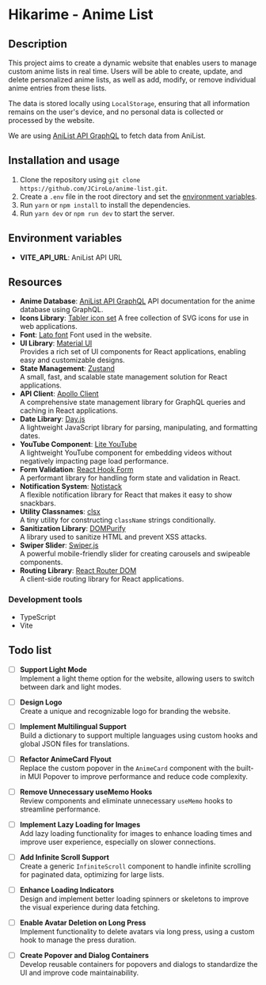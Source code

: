 # Hikarime - Anime List

## Description

This project aims to create a dynamic website that enables users to manage custom anime lists in real time. Users will be able to create, update, and delete personalized anime lists, as well as add, modify, or remove individual anime entries from these lists.

The data is stored locally using `LocalStorage`, ensuring that all information remains on the user's device, and no personal data is collected or processed by the website.

We are using [AniList API GraphQL](https://anilist.gitbook.io/anilist-apiv2-docs) to fetch data from AniList.

## Installation and usage

1. Clone the repository using `git clone https://github.com/JCiroLo/anime-list.git`.
2. Create a `.env` file in the root directory and set the [environment variables](#environment-variables).
3. Run `yarn` or `npm install` to install the dependencies.
4. Run `yarn dev` or `npm run dev` to start the server.

## Environment variables

- **VITE_API_URL**: AniList API URL

## Resources

- **Anime Database**: [AniList API GraphQL](https://anilist.gitbook.io/anilist-apiv2-docs)
  API documentation for the anime database using GraphQL.
- **Icons Library**: [Tabler icon set](https://tabler.io/icons)
  A free collection of SVG icons for use in web applications.
- **Font**: [Lato font](https://fonts.google.com/specimen/Lato)
  Font used in the website.
- **UI Library**: [Material UI](https://mui.com/material-ui/getting-started)  
  Provides a rich set of UI components for React applications, enabling easy and customizable designs.
- **State Management**: [Zustand](https://github.com/pmndrs/zustand)  
  A small, fast, and scalable state management solution for React applications.
- **API Client**: [Apollo Client](https://www.apollographql.com/docs/react/)  
  A comprehensive state management library for GraphQL queries and caching in React applications.
- **Date Library**: [Day.js](https://day.js.org/)  
  A lightweight JavaScript library for parsing, manipulating, and formatting dates.
- **YouTube Component**: [Lite YouTube](https://github.com/justinribeiro/lite-youtube)  
  A lightweight YouTube component for embedding videos without negatively impacting page load performance.
- **Form Validation**: [React Hook Form](https://www.react-hook-form.com/)  
  A performant library for handling form state and validation in React.
- **Notification System**: [Notistack](https://notistack.com/)  
  A flexible notification library for React that makes it easy to show snackbars.
- **Utility Classnames**: [clsx](https://github.com/lukeed/clsx)  
  A tiny utility for constructing `className` strings conditionally.
- **Sanitization Library**: [DOMPurify](https://github.com/cure53/DOMPurify)  
  A library used to sanitize HTML and prevent XSS attacks.
- **Swiper Slider**: [Swiper.js](https://swiperjs.com/)  
  A powerful mobile-friendly slider for creating carousels and swipeable components.
- **Routing Library**: [React Router DOM](https://reactrouter.com/en/main)  
  A client-side routing library for React applications.

### Development tools

- TypeScript
- Vite



## Todo list

- [ ] **Support Light Mode**  
  Implement a light theme option for the website, allowing users to switch between dark and light modes.

- [ ] **Design Logo**  
  Create a unique and recognizable logo for branding the website.

- [ ] **Implement Multilingual Support**  
  Build a dictionary to support multiple languages using custom hooks and global JSON files for translations.

- [ ] **Refactor AnimeCard Flyout**  
  Replace the custom popover in the `AnimeCard` component with the built-in MUI Popover to improve performance and reduce code complexity.

- [ ] **Remove Unnecessary useMemo Hooks**  
  Review components and eliminate unnecessary `useMemo` hooks to streamline performance.

- [ ] **Implement Lazy Loading for Images**  
  Add lazy loading functionality for images to enhance loading times and improve user experience, especially on slower connections.

- [ ] **Add Infinite Scroll Support**  
  Create a generic `InfiniteScroll` component to handle infinite scrolling for paginated data, optimizing for large lists.

- [ ] **Enhance Loading Indicators**  
  Design and implement better loading spinners or skeletons to improve the visual experience during data fetching.

- [ ] **Enable Avatar Deletion on Long Press**  
  Implement functionality to delete avatars via long press, using a custom hook to manage the press duration.

- [ ] **Create Popover and Dialog Containers**  
  Develop reusable containers for popovers and dialogs to standardize the UI and improve code maintainability.

